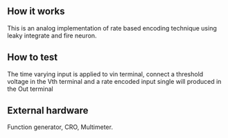 <!---

This file is used to generate your project datasheet. Please fill in the information below and delete any unused
sections.

You can also include images in this folder and reference them in the markdown. Each image must be less than
512 kb in size, and the combined size of all images must be less than 1 MB.
-->

## How it works

This is an analog implementation of rate based encoding technique using leaky integrate and fire neuron.

## How to test

The time varying input is applied to vin terminal, connect a threshold voltage in the Vth terminal and a rate encoded input single will produced in the Out terminal

## External hardware

Function generator, CRO, Multimeter.
